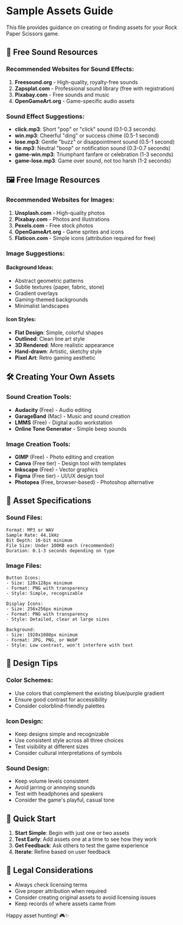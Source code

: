 # Sample Assets Guide

This file provides guidance on creating or finding assets for your Rock Paper Scissors game.

## 🎵 Free Sound Resources

### Recommended Websites for Sound Effects:
1. **Freesound.org** - High-quality, royalty-free sounds
2. **Zapsplat.com** - Professional sound library (free with registration)
3. **Pixabay.com** - Free sounds and music
4. **OpenGameArt.org** - Game-specific audio assets

### Sound Effect Suggestions:
- **click.mp3**: Short "pop" or "click" sound (0.1-0.3 seconds)
- **win.mp3**: Cheerful "ding" or success chime (0.5-1 second)
- **lose.mp3**: Gentle "buzz" or disappointment sound (0.5-1 second)
- **tie.mp3**: Neutral "boop" or notification sound (0.3-0.7 seconds)
- **game-win.mp3**: Triumphant fanfare or celebration (1-3 seconds)
- **game-lose.mp3**: Game over sound, not too harsh (1-2 seconds)

## 🖼️ Free Image Resources

### Recommended Websites for Images:
1. **Unsplash.com** - High-quality photos
2. **Pixabay.com** - Photos and illustrations
3. **Pexels.com** - Free stock photos
4. **OpenGameArt.org** - Game sprites and icons
5. **Flaticon.com** - Simple icons (attribution required for free)

### Image Suggestions:

#### Background Ideas:
- Abstract geometric patterns
- Subtle textures (paper, fabric, stone)
- Gradient overlays
- Gaming-themed backgrounds
- Minimalist landscapes

#### Icon Styles:
- **Flat Design**: Simple, colorful shapes
- **Outlined**: Clean line art style
- **3D Rendered**: More realistic appearance
- **Hand-drawn**: Artistic, sketchy style
- **Pixel Art**: Retro gaming aesthetic

## 🛠️ Creating Your Own Assets

### Sound Creation Tools:
- **Audacity** (Free) - Audio editing
- **GarageBand** (Mac) - Music and sound creation
- **LMMS** (Free) - Digital audio workstation
- **Online Tone Generator** - Simple beep sounds

### Image Creation Tools:
- **GIMP** (Free) - Photo editing and creation
- **Canva** (Free tier) - Design tool with templates
- **Inkscape** (Free) - Vector graphics
- **Figma** (Free tier) - UI/UX design tool
- **Photopea** (Free, browser-based) - Photoshop alternative

## 📐 Asset Specifications

### Sound Files:
```
Format: MP3 or WAV
Sample Rate: 44.1kHz
Bit Depth: 16-bit minimum
File Size: Under 100KB each (recommended)
Duration: 0.1-3 seconds depending on type
```

### Image Files:
```
Button Icons:
- Size: 128x128px minimum
- Format: PNG with transparency
- Style: Simple, recognizable

Display Icons:
- Size: 256x256px minimum  
- Format: PNG with transparency
- Style: Detailed, clear at large sizes

Background:
- Size: 1920x1080px minimum
- Format: JPG, PNG, or WebP
- Style: Low contrast, won't interfere with text
```

## 🎨 Design Tips

### Color Schemes:
- Use colors that complement the existing blue/purple gradient
- Ensure good contrast for accessibility
- Consider colorblind-friendly palettes

### Icon Design:
- Keep designs simple and recognizable
- Use consistent style across all three choices
- Test visibility at different sizes
- Consider cultural interpretations of symbols

### Sound Design:
- Keep volume levels consistent
- Avoid jarring or annoying sounds
- Test with headphones and speakers
- Consider the game's playful, casual tone

## 🚀 Quick Start

1. **Start Simple**: Begin with just one or two assets
2. **Test Early**: Add assets one at a time to see how they work
3. **Get Feedback**: Ask others to test the game experience
4. **Iterate**: Refine based on user feedback

## 📝 Legal Considerations

- Always check licensing terms
- Give proper attribution when required
- Consider creating original assets to avoid licensing issues
- Keep records of where assets came from

Happy asset hunting! 🎮✨
